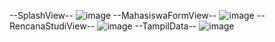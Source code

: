 --SplashView--
![image](https://github.com/user-attachments/assets/577952f5-34a6-42a0-972f-c6504ade0b4b)
--MahasiswaFormView--
![image](https://github.com/user-attachments/assets/13deb7c8-2259-41b5-b82f-7fc34f79abaf)
--RencanaStudiView--
![image](https://github.com/user-attachments/assets/1e9ad7ad-cbc8-42b1-95a9-a407285ef165)
--TampilData--
![image](https://github.com/user-attachments/assets/bd429e8a-d45e-46d9-af57-e6b73f62e58c)
